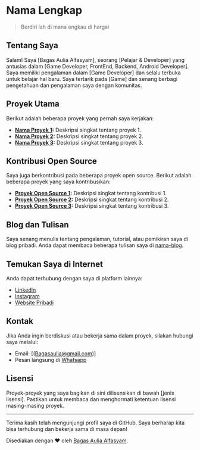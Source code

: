 # Nama Lengkap

> Berdiri lah di mana engkau di hargai

## Tentang Saya

Salam! Saya [Bagas Aulia Alfasyam], seorang [Pelajar & Developer] yang antusias dalam [Game Developer, FrontEnd, Backend, Android Developer]. Saya memiliki pengalaman dalam [Game Developer] dan selalu terbuka untuk belajar hal baru. Saya tertarik pada [Game] dan senang berbagi pengetahuan dan pengalaman saya dengan komunitas.

## Proyek Utama

Berikut adalah beberapa proyek yang pernah saya kerjakan:

- **[Nama Proyek 1](link-proyek1):** Deskripsi singkat tentang proyek 1.
- **[Nama Proyek 2](link-proyek2):** Deskripsi singkat tentang proyek 2.
- **[Nama Proyek 3](link-proyek3):** Deskripsi singkat tentang proyek 3.

## Kontribusi Open Source

Saya juga berkontribusi pada beberapa proyek open source. Berikut adalah beberapa proyek yang saya kontribusikan:

- **[Proyek Open Source 1](link-proyek1):** Deskripsi singkat tentang kontribusi 1.
- **[Proyek Open Source 2](link-proyek2):** Deskripsi singkat tentang kontribusi 2.
- **[Proyek Open Source 3](link-proyek3):** Deskripsi singkat tentang kontribusi 3.

## Blog dan Tulisan

Saya senang menulis tentang pengalaman, tutorial, atau pemikiran saya di blog pribadi. Anda dapat membaca beberapa tulisan saya di [nama-blog](BagasAuliaAlfasyam.github.io).

## Temukan Saya di Internet

Anda dapat terhubung dengan saya di platform lainnya:

- [LinkedIn](https://www.linkedin.com/in/bagasauliaalfasyam/)
- [Instagram](https://www.instagram.com/___agas_/)
- [Website Pribadi](BagasAuliaAlfasyam.github.io/portofolio)

## Kontak

Jika Anda ingin berdiskusi atau bekerja sama dalam proyek, silakan hubungi saya melalui:

- Email: [(Bagasaulia@gmail.com)]
- Pesan langsung di [Whatsapp](082179736858)

## Lisensi

Proyek-proyek yang saya bagikan di sini dilisensikan di bawah [jenis lisensi]. Pastikan untuk membaca dan menghormati ketentuan lisensi masing-masing proyek.

---
Terima kasih telah mengunjungi profil saya di GitHub. Saya berharap kita bisa terhubung dan bekerja sama di masa depan!

Disediakan dengan ❤️ oleh [Bagas Aulia Alfasyam](link-profil).
